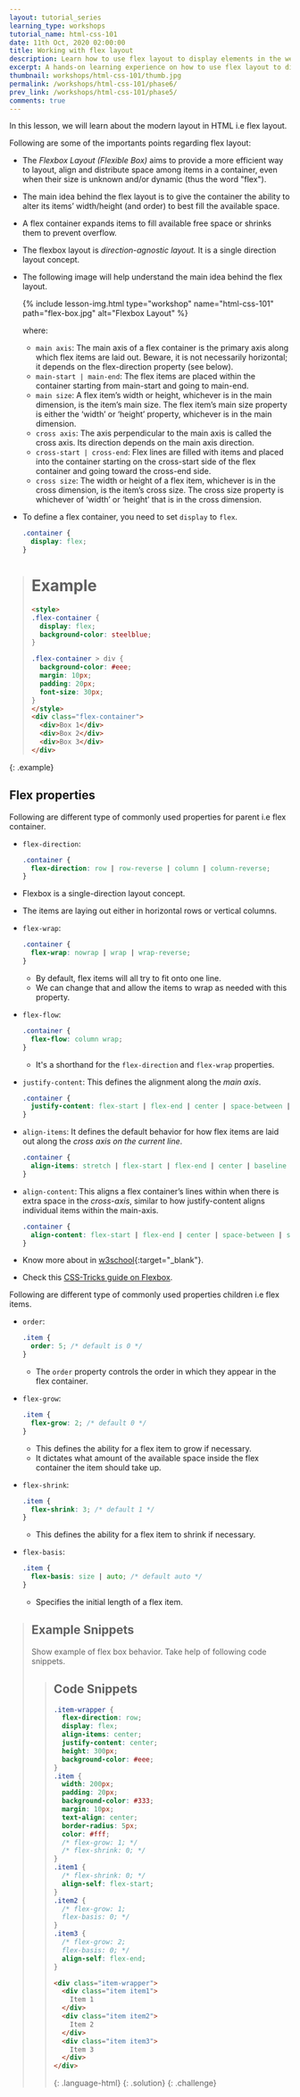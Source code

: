 ```yaml
---
layout: tutorial_series
learning_type: workshops
tutorial_name: html-css-101
date: 11th Oct, 2020 02:00:00
title: Working with flex layout
description: Learn how to use flex layout to display elements in the web page
excerpt: A hands-on learning experience on how to use flex layout to display elements in web page
thumbnail: workshops/html-css-101/thumb.jpg
permalink: /workshops/html-css-101/phase6/
prev_link: /workshops/html-css-101/phase5/
comments: true
---
```


In this lesson, we will learn about the modern layout in HTML i.e flex layout.

Following are some of the importants points regarding flex layout:

- The _Flexbox Layout (Flexible Box)_ aims to provide a more efficient way to layout, align and distribute space among items in a container, even when their size is unknown and/or dynamic (thus the word "flex").
- The main idea behind the flex layout is to give the container the ability to alter its items’ width/height (and order) to best fill the available space.
- A flex container expands items to fill available free space or shrinks them to prevent overflow.
- The flexbox layout is _direction-agnostic layout._ It is a single direction layout concept.
- The following image will help understand the main idea behind the flex layout.

  {% include lesson-img.html type="workshop" name="html-css-101" path="flex-box.jpg" alt="Flexbox Layout" %}

  where:

  - `main axis`: The main axis of a flex container is the primary axis along which flex items are laid out. Beware, it is not necessarily horizontal; it depends on the flex-direction property (see below).
  - `main-start | main-end`: The flex items are placed within the container starting from main-start and going to main-end.
  - `main size`: A flex item’s width or height, whichever is in the main dimension, is the item’s main size. The flex item’s main size property is either the ‘width’ or ‘height’ property, whichever is in the main dimension.
  - `cross axis`: The axis perpendicular to the main axis is called the cross axis. Its direction depends on the main axis direction.
  - `cross-start | cross-end`: Flex lines are filled with items and placed into the container starting on the cross-start side of the flex container and going toward the cross-end side.
  - `cross size`: The width or height of a flex item, whichever is in the cross dimension, is the item’s cross size. The cross size property is whichever of ‘width’ or ‘height’ that is in the cross dimension.

- To define a flex container, you need to set `display` to `flex`.

  ~~~css
  .container {
    display: flex;
  }
  ~~~

> # Example
>
> ~~~html
> <style>
> .flex-container {
>   display: flex;
>   background-color: steelblue;
> }
>
> .flex-container > div {
>   background-color: #eee;
>   margin: 10px;
>   padding: 20px;
>   font-size: 30px;
> }
> </style>
> <div class="flex-container">
>   <div>Box 1</div>
>   <div>Box 2</div>
>   <div>Box 3</div>
> </div>
> ~~~
{: .example}

## Flex properties

Following are different type of commonly used properties for parent i.e flex container.

-  `flex-direction`:

    ~~~css
    .container {
      flex-direction: row | row-reverse | column | column-reverse;
    }
    ~~~

  - Flexbox is a single-direction layout concept.
  - The items are laying out either in horizontal rows or vertical columns.

- `flex-wrap`:

  ~~~css
  .container {
    flex-wrap: nowrap | wrap | wrap-reverse;
  }
  ~~~

  - By default, flex items will all try to fit onto one line.
  - We can change that and allow the items to wrap as needed with this property.

- `flex-flow`:

  ~~~css
  .container {
    flex-flow: column wrap;
  }
  ~~~

  -  It's a shorthand for the `flex-direction` and `flex-wrap` properties.

- `justify-content`: This defines the alignment along the _main axis_.

  ~~~css
  .container {
    justify-content: flex-start | flex-end | center | space-between | space-around etc;
  }
  ~~~

- `align-items`: It defines the default behavior for how flex items are laid out along the _cross axis on the current line_.

  ~~~css
  .container {
    align-items: stretch | flex-start | flex-end | center | baseline etc;
  }
  ~~~

- `align-content`: This aligns a flex container’s lines within when there is extra space in the _cross-axis_, similar to how justify-content aligns individual items within the main-axis.

  ~~~css
  .container {
    align-content: flex-start | flex-end | center | space-between | space-around | space-evenly | stretch | baseline etc ;
  }
  ~~~

- Know more about in [w3school](https://www.w3schools.com/css/css3_flexbox_container.asp){:target="_blank"}.
- Check this [CSS-Tricks guide on Flexbox](https://css-tricks.com/snippets/css/a-guide-to-flexbox/).

Following are different type of commonly used properties children i.e flex items.

- `order`:

  ~~~css
  .item {
    order: 5; /* default is 0 */
  }
  ~~~

  - The `order` property controls the order in which they appear in the flex container.

- `flex-grow`:

  ~~~css
  .item {
    flex-grow: 2; /* default 0 */
  }
  ~~~

  - This defines the ability for a flex item to grow if necessary.
  - It dictates what amount of the available space inside the flex container the item should take up.

- `flex-shrink`:

  ~~~css
  .item {
    flex-shrink: 3; /* default 1 */
  }
  ~~~

  - This defines the ability for a flex item to shrink if necessary.

- `flex-basis`:

  ~~~css
  .item {
    flex-basis: size | auto; /* default auto */
  }
  ~~~

  - Specifies the initial length of a flex item.

> ## Example Snippets
  >
  > Show example of flex box behavior.
  > Take help of following code snippets.
  >
  > > ## Code Snippets
  > >
  > > ~~~css
  > > .item-wrapper {
  > >   flex-direction: row;
  > >   display: flex;
  > >   align-items: center;
  > >   justify-content: center;
  > >   height: 300px;
  > >   background-color: #eee;
  > > }
  > > .item {
  > >   width: 200px;
  > >   padding: 20px;
  > >   background-color: #333;
  > >   margin: 10px;
  > >   text-align: center;
  > >   border-radius: 5px;
  > >   color: #fff;
  > >   /* flex-grow: 1; */
  > >   /* flex-shrink: 0; */
  > > }
  > > .item1 {
  > >   /* flex-shrink: 0; */
  > >   align-self: flex-start;
  > > }
  > > .item2 {
  > >   /* flex-grow: 1;
  > >   flex-basis: 0; */
  > > }
  > > .item3 {
  > >   /* flex-grow: 2;
  > >   flex-basis: 0; */
  > >   align-self: flex-end;
  > > }
  > > ~~~
  > >
  > > ~~~html
  > > <div class="item-wrapper">
  > >   <div class="item item1">
  > >     Item 1
  > >   </div>
  > >   <div class="item item2">
  > >     Item 2
  > >   </div>
  > >   <div class="item item3">
  > >     Item 3
  > >   </div>
  > > </div>
  > > ~~~
  > >
  > > {: .language-html}
  > {: .solution}
  {: .challenge}
